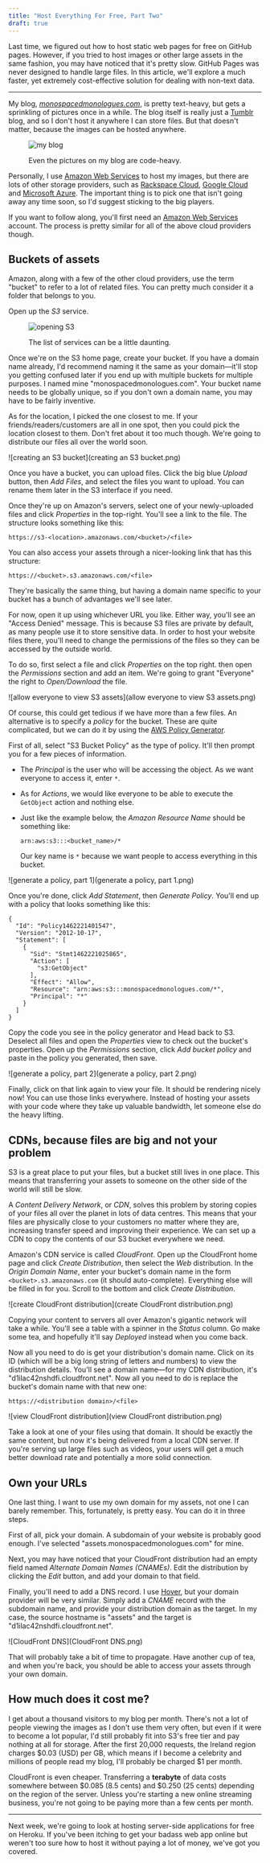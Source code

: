 ```yaml
---
title: "Host Everything For Free, Part Two"
draft: true
---
```


Last time, we figured out how to host static web pages for free on GitHub pages. However, if you tried to host images or other large assets in the same fashion, you may have noticed that it's pretty slow. GitHub Pages was never designed to handle large files. In this article, we'll explore a much faster, yet extremely cost-effective solution for dealing with non-text data.

---

My blog, [_monospacedmonologues.com_][monospacedmonologues.com], is pretty text-heavy, but gets a sprinkling of pictures once in a while. The blog itself is really just a [Tumblr][] blog, and so I don't host it anywhere I can store files. But that doesn't matter, because the images can be hosted anywhere.

<figure>
    <p><img src="blog.png" alt="my blog"/></p>
    <figcaption>Even the pictures on my blog are code-heavy.</figcaption>
</figure>

Personally, I use [Amazon Web Services][] to host my images, but there are lots of other storage providers, such as [Rackspace Cloud][], [Google Cloud][] and [Microsoft Azure][]. The important thing is to pick one that isn't going away any time soon, so I'd suggest sticking to the big players.

If you want to follow along, you'll first need an [Amazon Web Services][] account. The process is pretty similar for all of the above cloud providers though.

[monospacedmonologues.com]: http://monospacedmonologues.com/
[tumblr]: https://www.tumblr.com/
[amazon web services]: https://aws.amazon.com/
[google cloud]: https://cloud.google.com/
[microsoft azure]: https://azure.microsoft.com/
[rackspace cloud]: https://www.rackspace.com/cloud

## Buckets of assets

Amazon, along with a few of the other cloud providers, use the term "bucket" to refer to a lot of related files. You can pretty much consider it a folder that belongs to you.

Open up the _S3_ service.

<figure>
    <p><img src="opening S3.png" alt="opening S3"/></p>
    <figcaption>The list of services can be a little daunting.</figcaption>
</figure>

Once we're on the S3 home page, create your bucket. If you have a domain name already, I'd recommend naming it the same as your domain—it'll stop you getting confused later if you end up with multiple buckets for multiple purposes. I named mine "monospacedmonologues.com". Your bucket name needs to be globally unique, so if you don't own a domain name, you may have to be fairly inventive.

As for the location, I picked the one closest to me. If your friends/readers/customers are all in one spot, then you could pick the location closest to them. Don't fret about it too much though. We're going to distribute our files all over the world soon.

![creating an S3 bucket](creating an S3 bucket.png)

Once you have a bucket, you can upload files. Click the big blue _Upload_ button, then _Add Files_, and select the files you want to upload. You can rename them later in the S3 interface if you need.

Once they're up on Amazon's servers, select one of your newly-uploaded files and click _Properties_ in the top-right. You'll see a link to the file. The structure looks something like this:

    https://s3-<location>.amazonaws.com/<bucket>/<file>

You can also access your assets through a nicer-looking link that has this structure:

    https://<bucket>.s3.amazonaws.com/<file>

They're basically the same thing, but having a domain name specific to your bucket has a bunch of advantages we'll see later.

For now, open it up using whichever URL you like. Either way, you'll see an "Access Denied" message. This is because S3 files are private by default, as many people use it to store sensitive data. In order to host your website files there, you'll need to change the permissions of the files so they can be accessed by the outside world.

To do so, first select a file and click _Properties_ on the top right. then open the _Permissions_ section and add an item. We're going to grant "Everyone" the right to _Open/Download_ the file.

![allow everyone to view S3 assets](allow everyone to view S3 assets.png)

Of course, this could get tedious if we have more than a few files. An alternative is to specify a _policy_ for the bucket. These are quite complicated, but we can do it by using the [AWS Policy Generator][].

First of all, select "S3 Bucket Policy" as the type of policy. It'll then prompt you for a few pieces of information.

- The _Principal_ is the user who will be accessing the object. As we want everyone to access it, enter `*`.
- As for _Actions_, we would like everyone to be able to execute the `GetObject` action and nothing else.
- Just like the example below, the _Amazon Resource Name_ should be something like:

      arn:aws:s3:::<bucket_name>/*

  Our key name is `*` because we want people to access everything in this bucket.

![generate a policy, part 1](generate a policy, part 1.png)

Once you're done, click _Add Statement_, then _Generate Policy_. You'll end up with a policy that looks something like this:

    {
      "Id": "Policy1462221401547",
      "Version": "2012-10-17",
      "Statement": [
        {
          "Sid": "Stmt1462221025865",
          "Action": [
            "s3:GetObject"
          ],
          "Effect": "Allow",
          "Resource": "arn:aws:s3:::monospacedmonologues.com/*",
          "Principal": "*"
        }
      ]
    }

Copy the code you see in the policy generator and Head back to S3. Deselect all files and open the _Properties_ view to check out the bucket's properties. Open up the _Permissions_ section, click _Add bucket policy_ and paste in the policy you generated, then save.

![generate a policy, part 2](generate a policy, part 2.png)

Finally, click on that link again to view your file. It should be rendering nicely now! You can use those links everywhere. Instead of hosting your assets with your code where they take up valuable bandwidth, let someone else do the heavy lifting.

[aws policy generator]: https://awspolicygen.s3.amazonaws.com/

## CDNs, because files are big and not your problem

S3 is a great place to put your files, but a bucket still lives in one place. This means that transferring your assets to someone on the other side of the world will still be slow.

A _Content Delivery Network_, or _CDN_, solves this problem by storing copies of your files all over the planet in lots of data centres. This means that your files are physically close to your customers no matter where they are, increasing transfer speed and improving their experience. We can set up a CDN to copy the contents of our S3 bucket everywhere we need.

Amazon's CDN service is called _CloudFront_. Open up the CloudFront home page and click _Create Distribution_, then select the _Web_ distribution. In the _Origin Domain Name_, enter your bucket's domain name in the form `<bucket>.s3.amazonaws.com` (it should auto-complete). Everything else will be filled in for you. Scroll to the bottom and click _Create Distribution_.

![create CloudFront distribution](create CloudFront distribution.png)

Copying your content to servers all over Amazon's gigantic network will take a while. You'll see a table with a spinner in the _Status_ column. Go make some tea, and hopefully it'll say _Deployed_ instead when you come back.

Now all you need to do is get your distribution's domain name. Click on its ID (which will be a big long string of letters and numbers) to view the distribution details. You'll see a domain name—for my CDN distribution, it's "d1ilac42nshdfi.cloudfront.net". Now all you need to do is replace the bucket's domain name with that new one:

    https://<distribution domain>/<file>

![view CloudFront distribution](view CloudFront distribution.png)

Take a look at one of your files using that domain. It should be exactly the same content, but now it's being delivered from a local CDN server. If you're serving up large files such as videos, your users will get a much better download rate and potentially a more solid connection.

## Own your URLs

One last thing. I want to use my own domain for my assets, not one I can barely remember. This, fortunately, is pretty easy. You can do it in three steps.

First of all, pick your domain. A subdomain of your website is probably good enough. I've selected "assets.monospacedmonologues.com" for mine.

Next, you may have noticed that your CloudFront distribution had an empty field named _Alternate Domain Names (CNAMEs)_. Edit the distribution by clicking the _Edit_ button, and add your domain to that field.

Finally, you'll need to add a DNS record. I use [Hover][], but your domain provider will be very similar. Simply add a _CNAME_ record with the subdomain name, and provide your distribution domain as the target. In my case, the source hostname is "assets" and the target is "d1ilac42nshdfi.cloudfront.net".

![CloudFront DNS](CloudFront DNS.png)

That will probably take a bit of time to propagate. Have another cup of tea, and when you're back, you should be able to access your assets through your own domain.

[hover]: https://www.hover.com/

## How much does it cost me?

I get about a thousand visitors to my blog per month. There's not a lot of people viewing the images as I don't use them very often, but even if it were to become a lot popular, I'd still probably fit into S3's free tier and pay nothing at all for storage. After the first 20,000 requests, the Ireland region charges $0.03 (USD) per GB, which means if I become a celebrity and millions of people read my blog, I'll probably be charged $1 per month.

CloudFront is even cheaper. Transferring a **terabyte** of data costs somewhere between $0.085 (8.5 cents) and $0.250 (25 cents) depending on the region of the server. Unless you're starting a new online streaming business, you're not going to be paying more than a few cents per month.

---

Next week, we're going to look at hosting server-side applications for free on Heroku. If you've been itching to get your badass web app online but weren't too sure how to host it without paying a lot of money, we've got you covered.
